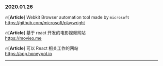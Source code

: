 ### 2020.01.26

🔥[**Article**] Webkit Browser automation tool made by `microsoft` <br>
<https://github.com/microsoft/playwright>

🔥[**Article**] 基于 react 开发的电影视频网站 <br>
<https://movieo.me>

🔥[**Article**] 可以 React 相关工作的网站 <br>
<https://app.honeypot.io>

<hr>
